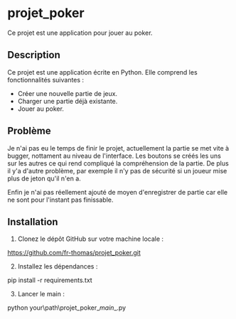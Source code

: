 # projet_poker

Ce projet est une application pour jouer au poker.

## Description

Ce projet est une application écrite en Python. Elle comprend les fonctionnalités suivantes :

- Créer une nouvelle partie de jeux.
- Charger une partie déjà existante.
- Jouer au poker.

## Problème

Je n'ai pas eu le temps de finir le projet, actuellement la partie se met vite à bugger, nottament au niveau de l'interface.
Les boutons se créés les uns sur les autres ce qui rend compliqué la compréhension de la partie.
De plus il y'a d'autre problème, par exemple il n'y pas de sécurité si un joueur mise plus de jeton qu'il n'en a.

Enfin je n'ai pas réellement ajouté de moyen d'enregistrer de partie car elle ne sont pour l'instant pas finissable.

## Installation

1. Clonez le dépôt GitHub sur votre machine locale :

https://github.com/fr-thomas/projet_poker.git

2. Installez les dépendances :

pip install -r requirements.txt

3. Lancer le main :

python your\path\projet_poker\__main__.py